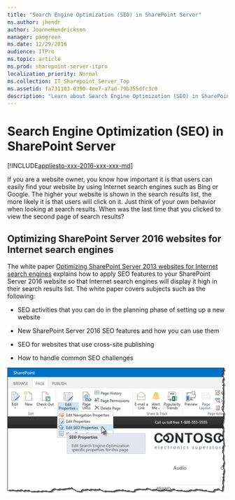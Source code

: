 ```yaml
---
title: "Search Engine Optimization (SEO) in SharePoint Server"
ms.author: jhendr
author: JoanneHendrickson
manager: pamgreen
ms.date: 12/29/2016
audience: ITPro
ms.topic: article
ms.prod: sharepoint-server-itpro
localization_priority: Normal
ms.collection: IT_Sharepoint_Server_Top
ms.assetid: fa731103-0390-4ee7-a7ad-79b355dfc3c0
description: "Learn about Search Engine Optimization (SEO) in SharePoint Server 2016."
---
```


# Search Engine Optimization (SEO) in SharePoint Server

[!INCLUDE[appliesto-xxx-2016-xxx-xxx-md](../includes/appliesto-xxx-2016-xxx-xxx-md.md)]
  
If you are a website owner, you know how important it is that users can easily find your website by using Internet search engines such as Bing or Google. The higher your website is shown in the search results list, the more likely it is that users will click on it. Just think of your own behavior when looking at search results. When was the last time that you clicked to view the second page of search results?
  
## Optimizing SharePoint Server 2016 websites for Internet search engines

The white paper [Optimizing SharePoint Server 2013 websites for Internet search engines](https://go.microsoft.com/fwlink/p/?LinkId=400784) explains how to apply SEO features to your SharePoint Server 2016 website so that Internet search engines will display it high in their search results list. The white paper covers subjects such as the following: 
  
- SEO activities that you can do in the planning phase of setting up a new website
    
- New SharePoint Server 2016 SEO features and how you can use them
    
- SEO for websites that use cross-site publishing
    
- How to handle common SEO challenges
    
![SEO Properties](../media/OTCSP_SEOProperties.png)
  

